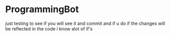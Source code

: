 # ProgrammingBot
just testing to see if you will see it and commit and if u do if the changes will be reflected in the code i know alot of if's
